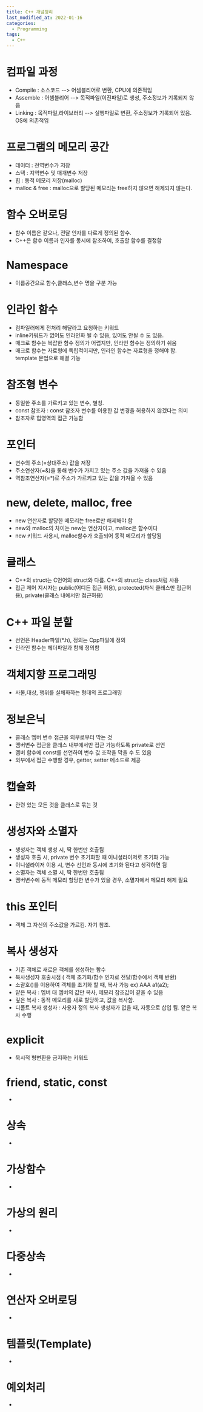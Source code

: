 ```yaml
---
title: C++ 개념정리
last_modified_at: 2022-01-16
categories: 
  - Programming
tags:
  - C++
---
```

# 컴파일 과정
- Compile : 소스코드 --> 어셈블리어로 변환, CPU에 의존적임
- Assemble : 어셈블리어 --> 목적파일(이진파일)로 생성, 주소정보가 기록되지 않음
- Linking : 목적파일,라이브러리 --> 실행파일로 변환, 주소정보가 기록되어 있음. OS에 의존적임

# 프로그램의 메모리 공간
- 데이터 : 전역변수가 저장
- 스택 : 지역변수 및 매개변수 저장
- 힙 : 동적 메모리 저장(malloc)
- malloc & free : malloc으로 할당된 메모리는 free하지 않으면 해제되지 않는다.

# 함수 오버로딩
- 함수 이름은 같으나, 전달 인자를 다르게 정의된 함수.
- C++은 함수 이름과 인자를 동시에 참조하여, 호출할 함수를 결정함

# Namespace
- 이름공간으로 함수,클래스,변수 명을 구분 가능

# 인라인 함수
- 컴파일러에게 전처리 해달라고 요청하는 키워드
- inline키워드가 없어도 인라인화 될 수 있음, 있어도 안될 수 도 있음.
- 매크로 함수는 복잡한 함수 정의가 어렵지만, 인라인 함수는 정의하기 쉬움 
- 매크로 함수는 자료형에 독립적이지만, 인라인 함수는 자료형을 정해야 함. template 문법으로 해결 가능

# 참조형 변수
- 동일한 주소를 가르키고 있는 변수, 별칭.
- const 참조자 : const 참조자 변수를 이용한 값 변경을 허용하지 않겠다는 의미
- 참조자로 힙영역의 접근 가능함

# 포인터
- 변수의 주소(=상대주소) 값을 저장
- 주소연산자(=&)을 통해 변수가 가지고 있는 주소 값을 가져올 수 있음
- 역참조연산자(=*)로 주소가 가르키고 있는 값을 가져올 수 있음

# new, delete, malloc, free
- new 연산자로 할당한 메모리는 free로만 해제해야 함
- new와 malloc의 차이는 new는 연산자이고, malloc은 함수이다
- new 키워드 사용시, malloc함수가 호출되어 동적 메모리가 할당됨

# 클래스
- C++의 struct는 C언어의 struct와 다름. C++의 struct는 class처럼 사용
- 접근 제어 지시자는 public(어디든 접근 허용), protected(자식 클래스만 접근허용), private(클래스 내에서만 접근허용)

# C++ 파일 분할
- 선언은 Header파일(*.h), 정의는 Cpp파일에 정의
- 인라인 함수는 헤더파일과 함께 정의함

# 객체지향 프로그래밍
- 사물,대상, 행위를 실체화하는 형태의 프로그래밍

# 정보은닉
- 클래스 멤버 변수 접근을 외부로부터 막는 것
- 멤버변수 접근을 클래스 내부에서만 접근 가능하도록 private로 선언
- 멤버 함수에 const를 선언하여 변수 값 조작을 막을 수 도 있음
- 외부에서 접근 수행할 경우, getter, setter 메소드로 제공

# 캡슐화
- 관련 있는 모든 것을 클래스로 묶는 것

# 생성자와 소멸자
- 생성자는 객체 생성 시, 딱 한번만 호출됨
- 생성자 호출 시, private 변수 초기화할 때 이니셜라이저로 초기화 가능
- 이니셜라이저 이용 시, 변수 선언과 동시에 초기화 된다고 생각하면 됨
- 소멸자는 객체 소멸 시, 딱 한번만 호출됨
- 멤버변수에 동적 메모리 할당한 변수가 있을 경우, 소멸자에서 메모리 해제 필요

# this 포인터
- 객체 그 자신의 주소값을 가르킴. 자기 참조.

# 복사 생성자
- 기존 객체로 새로운 객체를 생성하는 함수
- 복사생성자 호출시점 ( 객체 초기화/함수 인자로 전달/함수에서 객체 반환)
- 소괄호()를 이용하여 객체를 초기화 할 때, 복사 가능 ex) AAA a1(a2);
- 얕은 복사 : 멤버 대 멤버의 값만 복사, 메모리 참조값이 같을 수 있음
- 깊은 복사 : 동적 메모리를 새로 할당하고, 값을 복사함.
- 디폴트 복사 생성자 : 사용자 정의 복사 생성자가 없을 때, 자동으로 삽입 됨. 얕은 복사 수행


# explicit
- 묵시적 형변환을 금지하는 키워드

# friend, static, const
- 

# 상속
- 

# 가상함수
- 

# 가상의 원리
- 

# 다중상속
- 

# 연산자 오버로딩
- 

# 템플릿(Template)
- 

# 예외처리
- 

